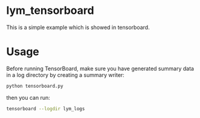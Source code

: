 # lym_tensorboard
This is a simple example which is showed in tensorboard.

# Usage
Before running TensorBoard, make sure you have generated summary data in a log directory by creating a summary writer:
``` python
python tensorboard.py
```

then you can run:
``` bash
tensorboard --logdir lym_logs
```
